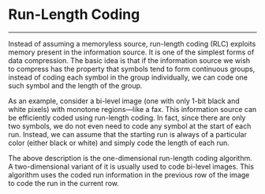 # Run-Length Coding
---
Instead of assuming a memoryless source, run-length coding (RLC) exploits memory present in the information source. It is one of the simplest forms of data compression. The basic idea is that if the information source we wish to compress has the property that symbols tend to form continuous groups, instead of coding each symbol in the group individually, we can code one such symbol and the length of the group.

As an example, consider a bi-level image (one with only 1-bit black and white pixels) with monotone regions—like a fax. This information source can be efficiently coded using run-length coding. In fact, since there are only two symbols, we do not even need to code any symbol at the start of each run. Instead, we can assume that the starting run is always of a particular color (either black or white) and simply code the length of each run.

The above description is the one-dimensional run-length coding algorithm. A two-dimensional variant of it is usually used to code bi-level images. This algorithm uses the coded run information in the previous row of the image to code the run in the current row.
